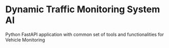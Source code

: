 # Dynamic Traffic Monitoring System AI
Python FastAPI application with common set of tools and functionalities for Vehicle Monitoring
